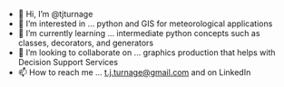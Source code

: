 - 👋 Hi, I’m @tjturnage
- 👀 I’m interested in ... python and GIS for meteorological applications
- 🌱 I’m currently learning ... intermediate python concepts such as classes, decorators, and generators
- 💞️ I’m looking to collaborate on ... graphics production that helps with Decision Support Services
- 📫 How to reach me ... t.j.turnage@gmail.com and on LinkedIn

<!---
tjturnage/tjturnage is a ✨ special ✨ repository because its `README.md` (this file) appears on your GitHub profile.
You can click the Preview link to take a look at your changes.
--->
